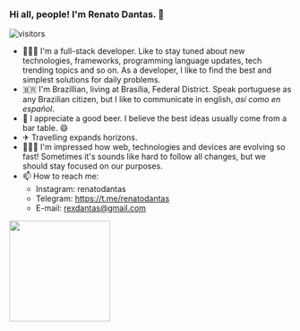 ### Hi all, people! I'm Renato Dantas. 👋

![visitors](https://visitor-badge.glitch.me/badge?page_id=page.id)

- 👨🏻‍💻 I'm a full-stack developer. Like to stay tuned about new technologies, frameworks, programming language updates, tech trending topics and so on. As a developer, I like to find the best and simplest solutions for daily problems.
- 🇧🇷 I'm Brazillian, living at Brasília, Federal District. Speak portuguese as any Brazilian citizen, but I like to communicate in english, _así como en español_.
- 🍺 I appreciate a good beer. I believe the best ideas usually come from a bar table. 😄
- ✈ Travelling expands horizons.
- 🙆🏽‍♂️ I'm impressed how web, technologies and devices are evolving so fast! Sometimes it's sounds like hard to follow all changes, but we should stay focused on our purposes.
- 📫 How to reach me:
  - Instagram: renatodantas
  - Telegram: https://t.me/renatodantas
  - E-mail: rexdantas@gmail.com

<img height="180em" src="https://github-readme-stats.vercel.app/api?username=renatodantas&show_icons=true&hide_border=true&&count_private=true&include_all_commits=true" />

<!--
- 🔭 I’m currently working on ...
- 🌱 I’m currently learning ...
- 👯 I’m looking to collaborate on ...
- 🤔 I’m looking for help with ...
- 💬 Ask me about ...
- 📫 How to reach me: ...
- 😄 Pronouns: ...
- ⚡ Fun fact: ...
-->
